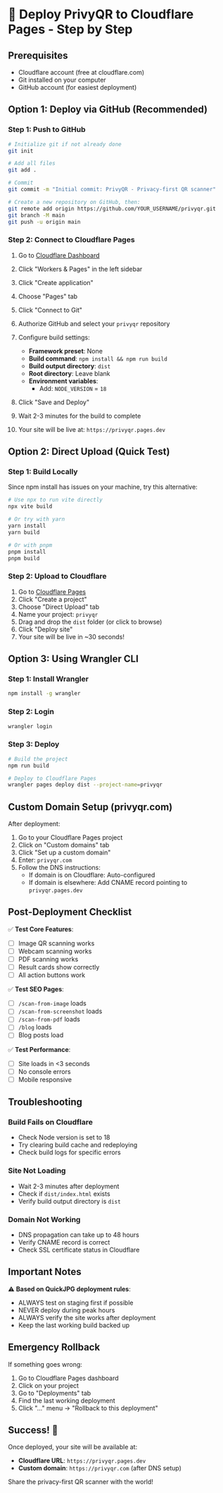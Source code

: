 # 🚀 Deploy PrivyQR to Cloudflare Pages - Step by Step

## Prerequisites
- Cloudflare account (free at cloudflare.com)
- Git installed on your computer
- GitHub account (for easiest deployment)

## Option 1: Deploy via GitHub (Recommended) 

### Step 1: Push to GitHub
```bash
# Initialize git if not already done
git init

# Add all files
git add .

# Commit
git commit -m "Initial commit: PrivyQR - Privacy-first QR scanner"

# Create a new repository on GitHub, then:
git remote add origin https://github.com/YOUR_USERNAME/privyqr.git
git branch -M main
git push -u origin main
```

### Step 2: Connect to Cloudflare Pages
1. Go to [Cloudflare Dashboard](https://dash.cloudflare.com/)
2. Click "Workers & Pages" in the left sidebar
3. Click "Create application"
4. Choose "Pages" tab
5. Click "Connect to Git"
6. Authorize GitHub and select your `privyqr` repository
7. Configure build settings:
   - **Framework preset**: None
   - **Build command**: `npm install && npm run build`
   - **Build output directory**: `dist`
   - **Root directory**: Leave blank
   - **Environment variables**: 
     - Add: `NODE_VERSION` = `18`

8. Click "Save and Deploy"
9. Wait 2-3 minutes for the build to complete
10. Your site will be live at: `https://privyqr.pages.dev`

## Option 2: Direct Upload (Quick Test)

### Step 1: Build Locally
Since npm install has issues on your machine, try this alternative:

```bash
# Use npx to run vite directly
npx vite build

# Or try with yarn
yarn install
yarn build

# Or with pnpm
pnpm install
pnpm build
```

### Step 2: Upload to Cloudflare
1. Go to [Cloudflare Pages](https://pages.cloudflare.com/)
2. Click "Create a project"
3. Choose "Direct Upload" tab
4. Name your project: `privyqr`
5. Drag and drop the `dist` folder (or click to browse)
6. Click "Deploy site"
7. Your site will be live in ~30 seconds!

## Option 3: Using Wrangler CLI

### Step 1: Install Wrangler
```bash
npm install -g wrangler
```

### Step 2: Login
```bash
wrangler login
```

### Step 3: Deploy
```bash
# Build the project
npm run build

# Deploy to Cloudflare Pages
wrangler pages deploy dist --project-name=privyqr
```

## Custom Domain Setup (privyqr.com)

After deployment:

1. Go to your Cloudflare Pages project
2. Click on "Custom domains" tab
3. Click "Set up a custom domain"
4. Enter: `privyqr.com`
5. Follow the DNS instructions:
   - If domain is on Cloudflare: Auto-configured
   - If domain is elsewhere: Add CNAME record pointing to `privyqr.pages.dev`

## Post-Deployment Checklist

✅ **Test Core Features**:
- [ ] Image QR scanning works
- [ ] Webcam scanning works
- [ ] PDF scanning works
- [ ] Result cards show correctly
- [ ] All action buttons work

✅ **Test SEO Pages**:
- [ ] `/scan-from-image` loads
- [ ] `/scan-from-screenshot` loads
- [ ] `/scan-from-pdf` loads
- [ ] `/blog` loads
- [ ] Blog posts load

✅ **Test Performance**:
- [ ] Site loads in <3 seconds
- [ ] No console errors
- [ ] Mobile responsive

## Troubleshooting

### Build Fails on Cloudflare
- Check Node version is set to 18
- Try clearing build cache and redeploying
- Check build logs for specific errors

### Site Not Loading
- Wait 2-3 minutes after deployment
- Check if `dist/index.html` exists
- Verify build output directory is `dist`

### Domain Not Working
- DNS propagation can take up to 48 hours
- Verify CNAME record is correct
- Check SSL certificate status in Cloudflare

## Important Notes

⚠️ **Based on QuickJPG deployment rules**:
- ALWAYS test on staging first if possible
- NEVER deploy during peak hours
- ALWAYS verify the site works after deployment
- Keep the last working build backed up

## Emergency Rollback

If something goes wrong:
1. Go to Cloudflare Pages dashboard
2. Click on your project
3. Go to "Deployments" tab
4. Find the last working deployment
5. Click "..." menu → "Rollback to this deployment"

## Success! 🎉

Once deployed, your site will be available at:
- **Cloudflare URL**: `https://privyqr.pages.dev`
- **Custom domain**: `https://privyqr.com` (after DNS setup)

Share the privacy-first QR scanner with the world!